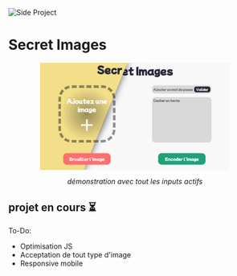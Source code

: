 ![Side Project](https://img.shields.io/badge/Side%20Project-7ea8be?style=for-the-badge)

# Secret Images

<img src="ressources/thumbnail.png" alt="thumbnail" width="75%" style="display: block;margin-left: auto;margin-right: auto;"/>
<p style="font-style:italic;text-align:center">démonstration avec tout les inputs actifs</p>

## projet en cours ⏳

To-Do:
- Optimisation JS
- Acceptation de tout type d'image
- Responsive mobile